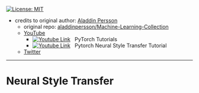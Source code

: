 [![License: MIT](https://img.shields.io/badge/License-MIT-yellow.svg)](https://opensource.org/licenses/MIT)

[logo]: https://github.com/AladdinPerzon/Machine-Learning-Collection/blob/master/ML/others/logo/youtube_logo.png

- credits to original author: [Aladdin Persson](https://github.com/aladdinpersson)
  - original repo:  [aladdinpersson/Machine-Learning-Collection](https://github.com/aladdinpersson/Machine-Learning-Collection/tree/master/ML/Pytorch/more_advanced/neuralstyle)
  - [YouTube](https://www.youtube.com/c/AladdinPersson)
    - [![Youtube Link][logo]](https://www.youtube.com/playlist?list=PLhhyoLH6IjfxeoooqP9rhU3HJIAVAJ3Vz)  &nbsp; PyTorch Tutorials
    - [![Youtube Link][logo]](https://youtu.be/imX4kSKDY7s)  &nbsp; Pytorch Neural Style Transfer Tutorial
  - [Twitter](https://twitter.com/aladdinpersson)

--------------------------------------------------------------------------------



# Neural Style Transfer


